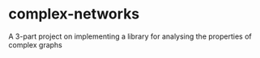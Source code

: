 # complex-networks
A 3-part project on implementing a library for analysing the properties of complex graphs
